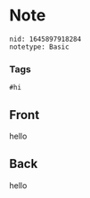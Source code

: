 # Note
```
nid: 1645897918284
notetype: Basic
```

### Tags
```
#hi
```

## Front
hello

## Back
hello
